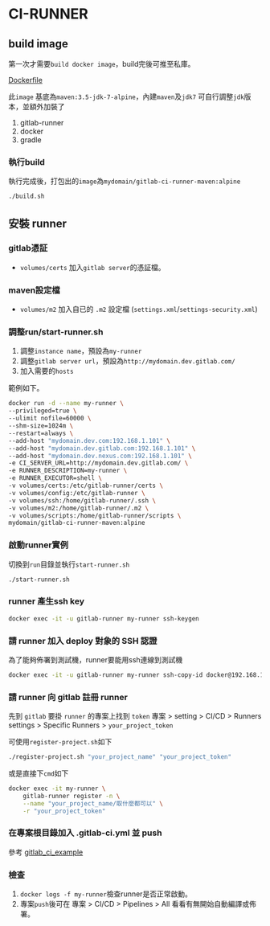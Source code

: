 # CI-RUNNER

## build image

第一次才需要`build docker image`，build完後可推至私庫。

[Dockerfile](Dockfile)

此`image` 基底為`maven:3.5-jdk-7-alpine`，內建`maven`及`jdk7`
可自行調整`jdk`版本，並額外加裝了

1. gitlab-runner
2. docker
3. gradle

### 執行build

執行完成後，打包出的`image`為`mydomain/gitlab-ci-runner-maven:alpine`

```bash
./build.sh
```

## 安裝 runner

### gitlab憑証

* `volumes/certs` 加入`gitlab server`的憑証檔。

### maven設定檔

* `volumes/m2` 加入自已的 `.m2` 設定檔 (`settings.xml`/`settings-security.xml`)

### 調整run/start-runner.sh

1. 調整`instance name`，預設為`my-runner`
2. 調整`gitlab server url`，預設為`http://mydomain.dev.gitlab.com/`
3. 加入需要的`hosts`

範例如下。

```bash
docker run -d --name my-runner \
--privileged=true \
--ulimit nofile=60000 \
--shm-size=1024m \
--restart=always \
--add-host "mydomain.dev.com:192.168.1.101" \
--add-host "mydomain.dev.gitlab.com:192.168.1.101" \
--add-host "mydomain.dev.nexus.com:192.168.1.101" \
-e CI_SERVER_URL=http://mydomain.dev.gitlab.com/ \
-e RUNNER_DESCRIPTION=my-runner \
-e RUNNER_EXECUTOR=shell \
-v volumes/certs:/etc/gitlab-runner/certs \
-v volumes/config:/etc/gitlab-runner \
-v volumes/ssh:/home/gitlab-runner/.ssh \
-v volumes/m2:/home/gitlab-runner/.m2 \
-v volumes/scripts:/home/gitlab-runner/scripts \
mydomain/gitlab-ci-runner-maven:alpine
```

### 啟動runner實例

切換到`run`目錄並執行`start-runner.sh`

```bash
./start-runner.sh
```

### runner 產生ssh key

```bash
docker exec -it -u gitlab-runner my-runner ssh-keygen
```

### 請 runner 加入 deploy 對象的 SSH 認證

為了能夠佈署到測試機，runner要能用ssh連線到測試機

```bash
docker exec -it -u gitlab-runner my-runner ssh-copy-id docker@192.168.1.111
```

### 請 runner 向 gitlab 註冊 runner

先到 `gitlab` 要掛 `runner` 的專案上找到 `token`
專案 > setting > CI/CD > Runners settings > Specific Runners > `your_project_token`

可使用`register-project.sh`如下

```bash
./register-project.sh "your_project_name" "your_project_token"
```

或是直接下`cmd`如下

```bash
docker exec -it my-runner \
    gitlab-runner register -n \
    --name "your_project_name/取什麼都可以" \
    -r "your_project_token"
```

### 在專案根目錄加入 .gitlab-ci.yml 並 push

參考 [gitlab_ci_example](gitlab_ci_yml_example\.gitlab-ci.yml)

### 檢查

1. `docker logs -f my-runner`檢查runner是否正常啟動。
2. 專案`push`後可在 專案 > CI/CD > Pipelines > All 看看有無開始自動編譯或佈署。